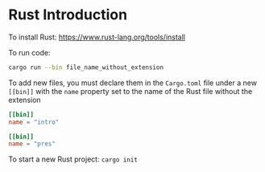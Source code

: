 # Rust Introduction

To install Rust: https://www.rust-lang.org/tools/install

To run code:
```bash
cargo run --bin file_name_without_extension 
```

To add new files, you must declare them in the ```Cargo.toml``` file under a new ```[[bin]]``` with the ```name``` property set to the name of the Rust file without the extension 

```toml
[[bin]]
name = "intro"

[[bin]]
name = "pres"
```
To start a new Rust project: ```cargo init```
